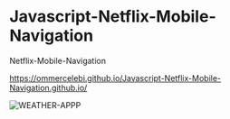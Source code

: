 # Javascript-Netflix-Mobile-Navigation
Netflix-Mobile-Navigation

https://ommercelebi.github.io/Javascript-Netflix-Mobile-Navigation.github.io/

![WEATHER-APPP](file:///Users/yusufomercelebi/Desktop/Ekran%20Resmi%202023-04-11%2000.02.54.png)
